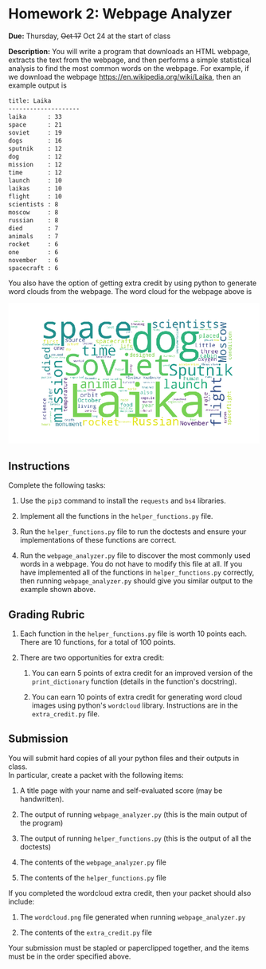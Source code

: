 # Homework 2: Webpage Analyzer

**Due:** Thursday, ~~Oct 17~~ Oct 24 at the start of class

**Description:** 
You will write a program that downloads an HTML webpage,
extracts the text from the webpage,
and then performs a simple statistical analysis to find the most common words on the webpage.
For example, if we download the webpage https://en.wikipedia.org/wiki/Laika,
then an example output is

```
title: Laika
--------------------
laika      : 33
space      : 21
soviet     : 19
dogs       : 16
sputnik    : 12
dog        : 12
mission    : 12
time       : 12
launch     : 10
laikas     : 10
flight     : 10
scientists : 8
moscow     : 8
russian    : 8
died       : 7
animals    : 7
rocket     : 6
one        : 6
november   : 6
spacecraft : 6
```

You also have the option of getting extra credit by using python to generate word clouds from the webpage.
The word cloud for the webpage above is

<img src='wordcloud.png'>

## Instructions

Complete the following tasks:

1. Use the `pip3` command to install the `requests` and `bs4` libraries.

1. Implement all the functions in the `helper_functions.py` file.

1. Run the `helper_functions.py` file to run the doctests and ensure your implementations of these functions are correct.

1. Run the `webpage_analyzer.py` file to discover the most commonly used words in a webpage.  You do not have to modify this file at all.  If you have implemented all of the functions in `helper_functions.py` correctly, then running `webpage_analyzer.py` should give you similar output to the example shown above.

## Grading Rubric

1. Each function in the `helper_functions.py` file is worth 10 points each.  There are 10 functions, for a total of 100 points.

1. There are two opportunities for extra credit:

    1. You can earn 5 points of extra credit for an improved version of the `print_dictionary` function (details in the function's docstring).

    1. You can earn 10 points of extra credit for generating word cloud images using python's `wordcloud` library.  Instructions are in the `extra_credit.py` file.

## Submission

You will submit hard copies of all your python files and their outputs in class.  
In particular, create a packet with the following items:

1. A title page with your name and self-evaluated score (may be handwritten).

1. The output of running `webpage_analyzer.py` (this is the main output of the program)

1. The output of running `helper_functions.py` (this is the output of all the doctests)

1. The contents of the `webpage_analyzer.py` file

1. The contents of the `helper_functions.py` file

If you completed the wordcloud extra credit, then your packet should also include:

1. The `wordcloud.png` file generated when running `webpage_analyzer.py`

1. The contents of the `extra_credit.py` file

Your submission must be stapled or paperclipped together,
and the items must be in the order specified above.
